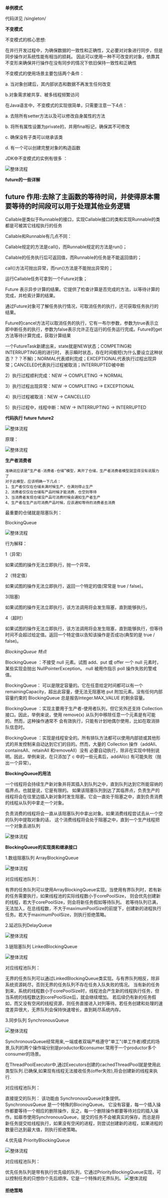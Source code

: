 
**单例模式**

代码详见 /singleton/

**不变模式**

不变模式的核心思想:

在并行开发过程中，为确保数据的一致性和正确性，又必要对对象进行同步，但是同步操作对系统性能有相当的损耗。
因此可以使用一种不可改变的对象，依靠其不变形来确保并行操作在没有同步的情况下依旧保持一致性和正确性

不变模式的使用场景主要包括两个条件：

a. 当对象创建后，其内部状态和数据不再发生任何改变

b.对象需求被共享、被多线程频繁访问

在Java语言中，不变模式的实现很简单，只需要注意一下4点：

a. 去除所有setter方法以及可以修改自身属性的方法

b. 将所有属性设置为private的，并用final标记，确保其不可修改

c. 确保没有子类可以继承该类

d. 有一个可以创建完整对象的构造函数

 JDK中不变模式的实例有很多 ：
 
 ![整体流程](https://raw.githubusercontent.com/qiurunze123/imageall/master/threadnew54.png)


**future的一些详解**

future 作用:去除了主函数的等待时间，并使得原本需要等待的时间段可以用于处理其他业务逻辑
--------------------- 

Callable是类似于Runnable的接口，实现Callable接口的类和实现Runnable的类都是可被其它线程执行的任务

Callable和Runnable有几点不同：

Callable规定的方法是call()，而Runnable规定的方法是run()；

Callable的任务执行后可返回值，而Runnable的任务是不能返回值的；

call()方法可抛出异常，而run()方法是不能抛出异常的；

运行Callable任务可拿到一个Future对象；

Future 表示异步计算的结果。它提供了检查计算是否完成的方法，以等待计算的完成，并检索计算的结果。

通过Future对象可了解任务执行情况，可取消任务的执行，还可获取任务执行的结果。

Future的cancel方法可以取消任务的执行，它有一布尔参数，参数为true表示立即中断任务的执行，参数为false表示允许正在运行的任务运行完成。Future的get方法等待计算完成，获取计算结果


一个FutureTask新建出来，state就是NEW状态；COMPETING和INTERRUPTING用的进行时，
表示瞬时状态，存在时间极短(为什么要设立这种状态？？？不解)；NORMAL代表顺利完成；EXCEPTIONAL代表执行过程出现异常；CANCELED代表执行过程被取消；INTERRUPTED被中断

2）执行过程顺利完成：NEW -> COMPLETING -> NORMAL

3）执行过程出现异常：NEW -> COMPLETING -> EXCEPTIONAL

4）执行过程被取消：NEW -> CANCELLED

5）执行过程中，线程中断：NEW -> INTERRUPTING -> INTERRUPTED

**代码执行 future future2**

![整体流程](https://raw.githubusercontent.com/qiurunze123/imageall/master/threadnew53.png)

原理：

![整体流程](https://raw.githubusercontent.com/qiurunze123/imageall/master/threadnew55.png)




**生产者消费者**


    准确说应该是“生产者-消费者-仓储”模型，离开了仓储，生产者消费者模型就显得没有说服力了
    对于此模型，应该明确一下几点：
    1、生产者仅仅在仓储未满时候生产，仓满则停止生产
    2、消费者仅仅在仓储有产品时候才能消费，仓空则等待
    3、当消费者发现仓储没产品可消费时候会通知生产者生产
    4、生产者在生产出可消费产品时候，应该通知等待的消费者去消费
    
最重要的仓储就是阻塞队列：

BlockingQueue

![整体流程](https://raw.githubusercontent.com/qiurunze123/imageall/master/threadnew46.png)

行为解释：

1（异常）

如果试图的操作无法立即执行，抛一个异常。

2（特定值）
 
如果试图的操作无法立即执行，返回一个特定的值(常常是 true / false)。

3(阻塞)
 
如果试图的操作无法立即执行，该方法调用将会发生阻塞，直到能够执行。

4（超时）
 
如果试图的操作无法立即执行，该方法调用将会发生阻塞，直到能够执行，但等待时间不会超过给定值。返回一个特定值以告知该操作是否成功(典型的是 true / false)。

_BlockingQueue 特点_
 
BlockingQueue ：不接受 null 元素。试图 add、put 或 offer 一个 null 元素时，某些实现会抛出 NullPointerException。
null 被用作指示 poll 操作失败的警戒值。

BlockingQueue： 可以是限定容量的。它在任意给定时间都可以有一个 remainingCapacity，超出此容量，便无法无阻塞地 put 附加元素。没有任何内部容量约束的 BlockingQueue 总是报告Integer.MAX_VALUE 的剩余容量。

BlockingQueue ：实现主要用于生产者-使用者队列，但它另外还支持 Collection 接口。因此，举例来说，使用 remove(x) 从队列中移除任意一个元素是有可能的。然而，这种操作通常不 会有效执行，只能有计划地偶尔使用，比如在取消排队信息时。

BlockingQueue ：实现是线程安全的。所有排队方法都可以使用内部锁或其他形式的并发控制来自动达到它们的目的。然而，大量的 Collection 操作（addAll、containsAll、retainAll 和removeAll）没有 必要自动执行，除非在实现中特别说明。因此，举例来说，在只添加了 c 中的一些元素后，addAll(c) 有可能失败（抛出一个异常）。


**BlockingQueue的用法**


一个线程将会持续生产新对象并将其插入到队列之中，直到队列达到它所能容纳的临界点。也就是说，它是有限的。
如果该阻塞队列到达了其临界点，负责生产的线程将会在往里边插入新对象时发生阻塞。它会一直处于阻塞之中，直到负责消费的线程从队列中拿走一个对象。

 负责消费的线程将会一直从该阻塞队列中拿出对象。如果消费线程尝试去从一个空的队列中提取对象的话，
 这个消费线程将会处于阻塞之中，直到一个生产线程把一个对象丢进队列

![整体流程](https://raw.githubusercontent.com/qiurunze123/imageall/master/threadnew47.png)

**BlockingQueue的实现类和继承接口**

1.数组阻塞队列 ArrayBlockingQueue 

![整体流程](https://raw.githubusercontent.com/qiurunze123/imageall/master/threadnew48.png)

对应线程池队列：

有界的任务队列可以使用ArrayBlockingQueue实现。当使用有界队列时，若有新的任务需要执行，如果线程池的实际线程数小于corePoolSize，
则会优先创建新的线程，若大于corePoolSize，则会将新任务假如等待队列。
若等待队列已满，无法加入，在总线程数，不大于maximumPoolSize的前提下，创建新的进程执行任务。若大于maximumPoolSize，则执行拒绝策略。

2.延迟队列DelayQueue

![整体流程](https://raw.githubusercontent.com/qiurunze123/imageall/master/threadnew49.png)

3.链阻塞队列 LinkedBlockingQueue

![整体流程](https://raw.githubusercontent.com/qiurunze123/imageall/master/threadnew50.png)

对应线程池队列：

无界的任务队列可以通过LinkedBlockingQueue类实现。与有界队列相反，除非系统资源耗尽，否则无界的任务队列不存在任务入队失败的情况。
当有新的任务到来，系统的线程数小于corePoolSize时，线程池会产生新的线程执行任务，但当系统的线程数达到corePoolSize后，就会继续增加。
若后续仍有新的任务假如，而又没有空闲的线程资源，则任务直接进入对列等待。若任务创建和处理的速度差异很大，无界队列会保持快速增长，直到耗尽系统内存。

3.同步队列 SynchronousQueue 

![整体流程](https://raw.githubusercontent.com/qiurunze123/imageall/master/threadnew51.png)

SynchronousQueue经常用来,一端或者双端严格遵守"单工"(单工作者)模式的场景,队列的两个操作端分别是productor和consumer.常用于一个productor多个consumer的场景。

在ThreadPoolExecutor中,通过Executors创建的cachedThreadPool就是使用此类型队列.已确保,如果现有线程无法接收任务(offer失败),将会创建新的线程来执行.

对应线程池队列：

直接提交的队列： 该功能由 SynchronousQueue对象提供。SynchronousQueue 是一个特殊的BlocingQueue。 它没有容量，每一个插入操作都要等待一个相应的删除操作，反之，每一个删除操作都要等待对应的插入操作。如皋市使用SynchronousQueue，提交的任务不会被真实的保存，而总是将新任务提交给线程执行，如果没有空闲的进程，则尝试创建新的进程，如果进程的数量已达到最大值，则执行拒绝策略。

4.优先级 PriorityBlockingQueue

![整体流程](https://raw.githubusercontent.com/qiurunze123/imageall/master/threadnew52.png)

对应线程池队列：

优先任务队列是带有执行优先级的队列，它通过PriorityBlockingQueue实现，可以控制任务的只想你个先后顺序。它是一个特殊的无界队列。
![整体流程](https://raw.githubusercontent.com/qiurunze123/imageall/master/threadnew56.png)

#### 拒绝策略


